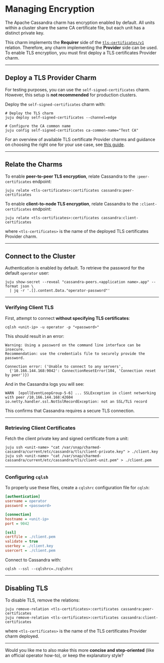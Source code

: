 # Managing Encryption

The Apache Cassandra charm has encryption enabled by default.
All units within a cluster share the same CA certificate file, but each unit has a distinct private key.

This charm implements the **Requirer** side of the [`tls-certificates/v1`](https://github.com/canonical/charm-relation-interfaces/blob/main/interfaces/tls_certificates/v1/README.md) relation. Therefore, any charm implementing the **Provider** side can be used.
To enable TLS encryption, you must first deploy a TLS certificates Provider charm.

---

## Deploy a TLS Provider Charm

For testing purposes, you can use the `self-signed-certificates` charm.
However, this setup is **not recommended** for production clusters.

Deploy the `self-signed-certificates` charm with:

```shell
# Deploy the TLS charm
juju deploy self-signed-certificates --channel=edge

# Configure the CA common name
juju config self-signed-certificates ca-common-name="Test CA"
```

For an overview of available TLS certificate Provider charms and guidance on choosing the right one for your use case, see [this guide](https://charmhub.io/topics/security-with-x-509-certificates).

---

## Relate the Charms

To enable **peer-to-peer TLS encryption**, relate Cassandra to the `:peer-certificates` endpoint:

```shell
juju relate <tls-certificates>:certificates cassandra:peer-certificates
```

To enable **client-to-node TLS encryption**, relate Cassandra to the `:client-certificates` endpoint:

```shell
juju relate <tls-certificates>:certificates cassandra:client-certificates
```

where `<tls-certificates>` is the name of the deployed TLS certificates Provider charm.

---

## Connect to the Cluster

Authentication is enabled by default.
To retrieve the password for the default `operator` user:

```shell
juju show-secret --reveal "cassandra-peers.<application name>.app" --format json \
  | jq -r '.[].content.Data."operator-password"'
```

---

### Verifying Client TLS

First, attempt to connect **without specifying TLS certificates**:

```shell
cqlsh <unit-ip> -u operator -p "<password>"
```

This should result in an error:

```
Warning: Using a password on the command line interface can be insecure.
Recommendation: use the credentials file to securely provide the password.

Connection error: ('Unable to connect to any servers',
  {'10.166.144.168:9042': ConnectionResetError(104, 'Connection reset by peer')})
```

And in the Cassandra logs you will see:

```
WARN  [epollEventLoopGroup-5-6] ... SSLException in client networking with peer /10.166.144.168:42604
io.netty.handler.ssl.NotSslRecordException: not an SSL/TLS record
```

This confirms that Cassandra requires a secure TLS connection.

---

### Retrieving Client Certificates

Fetch the client private key and signed certificate from a unit:

```shell
juju ssh <unit-name> "cat /var/snap/charmed-cassandra/current/etc/cassandra/tls/client-private.key" > ./client.key
juju ssh <unit-name> "cat /var/snap/charmed-cassandra/current/etc/cassandra/tls/client-unit.pem" > ./client.pem
```

---

### Configuring `cqlsh`

To properly use these files, create a `cqlshrc` configuration file for `cqlsh`:

```ini
[authentication]
username = operator
password = <password>

[connection]
hostname = <unit-ip>
port = 9042

[ssl]
certfile = ./client.pem
validate = true
userkey = ./client.key
usercert = ./client.pem
```

Connect to Cassandra with:

```shell
cqlsh --ssl --cqlshrc=./cqlshrc
```

---

## Disabling TLS

To disable TLS, remove the relations:

```shell
juju remove-relation <tls-certificates>:certificates cassandra:peer-certificates
juju remove-relation <tls-certificates>:certificates cassandra:client-certificates
```

where `<tls-certificates>` is the name of the TLS certificates Provider charm deployed.

---

Would you like me to also make this more **concise and step-oriented** (like an official operator how-to), or keep the explanatory style?
